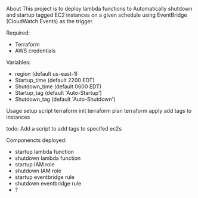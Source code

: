 About
This project is to deploy lambda functions to Automatically shutdown and startup tagged EC2 instances on a given schedule using EventBridge (CloudWatch Events) as the trigger.


Required:
- Terraform
- AWS credentials


Variables:
- region (default us-east-1)
- Startup_time (default 2200 EDT)
- Shutdown_time (default 0600 EDT)
- Startup_tag (default 'Auto-Startup')
- Shutdown_tag (default 'Auto-Shutdown')


Usage
setup script
terraform init
terraform plan
terraform apply
add tags to instances 


todo:
Add a script to add tags to specifed ec2s


Componencts deployed:
- startup lambda function
- shutdown lambda function
- startup IAM role
- shutdown IAM role
- startup eventbridge rule
- shutdown eventbridge rule
- ?
